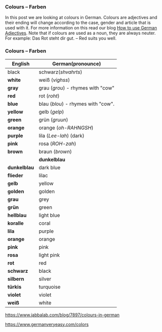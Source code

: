 ### Colours – Farben

In this post we are looking at colours in German. Colours are adjectives and their ending will change according to the case, gender and article that is used with it. For more information on this read our blog [How to use German Adjectives](http://www.jabbalab.com/blog/810/how-to-use-german-adjectives).
Note that if colours are used as a noun, they are always neuter.
For example: Das Rot steht dir gut. – Red suits you well.

### Colours – Farben

| **English**    | German(pronounce)                  |
| -------------- | ---------------------------------- |
| black          | schwarz(*shvahrts*)                |
| **white**      | weiß (*vighss*)                    |
| **gray**       | grau (*grou*) - rhymes with "cow"  |
| **red**        | rot (*roht*)                       |
| **blue**       | blau (*blou*) - rhymes with "cow". |
| **yellow**     | gelb (*gelp*)                      |
| **green**      | grün (*gruun*)                     |
| **orange**     | orange (*oh-RAHNGSH*)              |
| **purple**     | lila (*Lee-lah*) (dark)            |
| **pink**       | rosa (*ROH-zah*)                   |
| **brown**      | braun (*brown*)                    |
|                | **dunkelblau**                     |
| **dunkelblau** | dark blue                          |
| **flieder**    | lilac                              |
| **gelb**       | yellow                             |
| **golden**     | golden                             |
| **grau**       | grey                               |
| **grün**       | green                              |
| **hellblau**   | light blue                         |
| **koralle**    | coral                              |
| **lila**       | purple                             |
| **orange**     | orange                             |
| **pink**       | pink                               |
| **rosa**       | light pink                         |
| **rot**        | red                                |
| **schwarz**    | black                              |
| **silbern**    | silver                             |
| **türkis**     | turquoise                          |
| **violet**     | violet                             |
| **weiß**       | white                              |



https://www.jabbalab.com/blog/7897/colours-in-german

https://www.germanveryeasy.com/colors